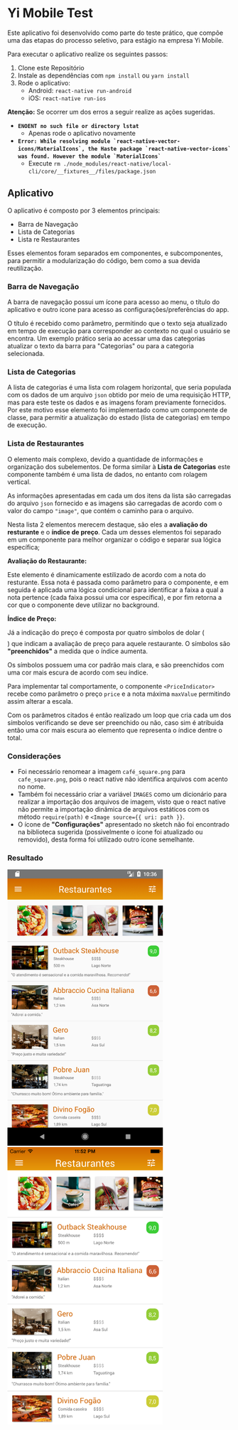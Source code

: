 # Yi Mobile Test

Este aplicativo foi desenvolvido como parte do teste prático, que compõe uma das etapas do processo seletivo, para estágio na empresa Yi Mobile.

Para executar o aplicativo realize os seguintes passos:

1. Clone este Repositório
2. Instale as dependências com ````npm install```` ou ````yarn install````
3. Rode o aplicativo:
    - Android: ````react-native run-android````
    - iOS: ````react-native run-ios````

**Atenção:** Se ocorrer um dos erros a seguir realize as ações sugeridas.

- **````ENOENT no such file or directory lstat````**
    - Apenas rode o aplicativo novamente
- **````Error: While resolving module `react-native-vector-icons/MaterialIcons`, the Haste package `react-native-vector-icons` was found. However the module `MaterialIcons` ````**
    - Execute ````rm ./node_modules/react-native/local-cli/core/__fixtures__/files/package.json````

## Aplicativo

O aplicativo é composto por 3 elementos principais:
- Barra de Navegação
- Lista de Categorias
- Lista re Restaurantes

Esses elementos foram separados em componentes, e subcomponentes, para permitir a modularização do código, bem como a sua devida reutilização.

### Barra de Navegação

A barra de navegação possui um ícone para acesso ao menu, o título do aplicativo e outro ícone para acesso as configurações/preferências do app.

O título é recebido como parâmetro, permitindo que o texto seja atualizado em tempo de execução para corresponder ao contexto no qual o usuário se encontra. Um exemplo prático seria ao acessar uma das categorias atualizar o texto da barra para "Categorias" ou para a categoria selecionada.

### Lista de Categorias

A lista de categorias é uma lista com rolagem horizontal, que seria populada com os dados de um arquivo ````json```` obtido por meio de uma requisição HTTP, mas para este teste os dados e as imagens foram previamente fornecidos. Por este motivo esse elemento foi implementado como um componente de classe, para permitir a atualização do estado (lista de categorias) em tempo de execução.

### Lista de Restaurantes

O elemento mais complexo, devido a quantidade de informações e organização dos subelementos. De forma similar à **Lista de Categorias** este componente também é uma lista de dados, no entanto com rolagem vertical.

As informações apresentadas em cada um dos itens da lista são carregadas do arquivo ````json```` fornecido e as imagens são carregadas de acordo com o valor do campo ````"image"````, que contém o caminho para o arquivo.

Nesta lista 2 elementos merecem destaque, são eles a **avaliação do resturante** e o **índice de preço**. Cada um desses elementos foi separado em um componente para melhor organizar o código e separar sua lógica específica;

**Avaliação do Restaurante:**

Este elemento é dinamicamente estilizado de acordo com a nota do resturante. Essa nota é passada como parâmetro para o componente, e em seguida é aplicada uma lógica condicional para identificar a faixa a qual a nota pertence (cada faixa possui uma cor específica), e por fim retorna a cor que o componente deve utilizar no background.

**Índice de Preço:**

Já a indicação do preço é composta por quatro símbolos de dolar ($$$$) que indicam a avaliação de preço para aquele restaurante. O símbolos são **"preenchidos"** a medida que o índice aumenta.

Os símbolos possuem uma cor padrão mais clara, e são preenchidos com uma cor mais escura de acordo com seu índice.

Para implementar tal comportamente, o componente ````<PriceIndicator>```` recebe como parâmetro o preço ````price```` e a nota máxima ````maxValue```` permitindo assim alterar a escala.

Com os parâmetros citados é então realizado um loop que cria cada um dos símbolos verificando se deve ser preenchido ou não, caso sim é atribuida então uma cor mais escura ao elemento que representa o índice dentre o total.

### Considerações

- Foi necessário renomear a imagem ````café_square.png```` para ````cafe_square.png````, pois o react native não identifica arquivos com acento no nome.
- Também foi necessário criar a variável ````IMAGES```` como um dicionário para realizar a importação dos arquivos de imagem, visto que o react native não permite a importação dinâmica de arquivos estáticos com os método ````require(path)```` e ````<Image source={{ uri: path }}````.
- O ícone de **"Configurações"** apresentado no sketch não foi encontrado na biblioteca sugerida (possivelmente o ícone foi atualizado ou removido), desta forma foi utilizado outro ícone semelhante.

### Resultado

<img src="https://github.com/JonathanRufino/yimobiletest/blob/master/Android.png?raw=true" width="350"> <img src="https://github.com/JonathanRufino/yimobiletest/blob/master/iOS.png?raw=true" width="350">
